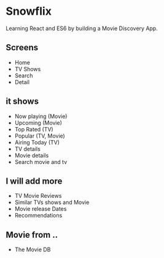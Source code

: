 # Snowflix

Learning React and ES6 by building a Movie Discovery App.

## Screens
- Home
- TV Shows
- Search
- Detail

## it shows
- Now playing (Movie)
- Upcoming (Movie)
- Top Rated (TV)
- Popular (TV, Movie)
- Airing Today (TV)
- TV details
- Movie details
- Search movie and tv

## I will add more
- TV Movie Reviews
- Similar TVs shows and Movie
- Movie release Dates
- Recommendations

## Movie from ..
- The Movie DB

